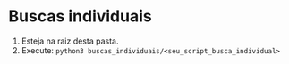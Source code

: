 # Buscas individuais

1. Esteja na raiz desta pasta.
2. Execute: `python3 buscas_individuais/<seu_script_busca_individual>`